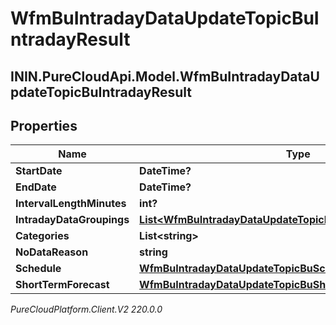 # WfmBuIntradayDataUpdateTopicBuIntradayResult

## ININ.PureCloudApi.Model.WfmBuIntradayDataUpdateTopicBuIntradayResult

## Properties

|Name | Type | Description | Notes|
|------------ | ------------- | ------------- | -------------|
| **StartDate** | **DateTime?** |  | [optional] |
| **EndDate** | **DateTime?** |  | [optional] |
| **IntervalLengthMinutes** | **int?** |  | [optional] |
| **IntradayDataGroupings** | [**List&lt;WfmBuIntradayDataUpdateTopicBuIntradayDataGroup&gt;**](WfmBuIntradayDataUpdateTopicBuIntradayDataGroup) |  | [optional] |
| **Categories** | **List&lt;string&gt;** |  | [optional] |
| **NoDataReason** | **string** |  | [optional] |
| **Schedule** | [**WfmBuIntradayDataUpdateTopicBuScheduleReference**](WfmBuIntradayDataUpdateTopicBuScheduleReference) |  | [optional] |
| **ShortTermForecast** | [**WfmBuIntradayDataUpdateTopicBuShortTermForecastReference**](WfmBuIntradayDataUpdateTopicBuShortTermForecastReference) |  | [optional] |



_PureCloudPlatform.Client.V2 220.0.0_
